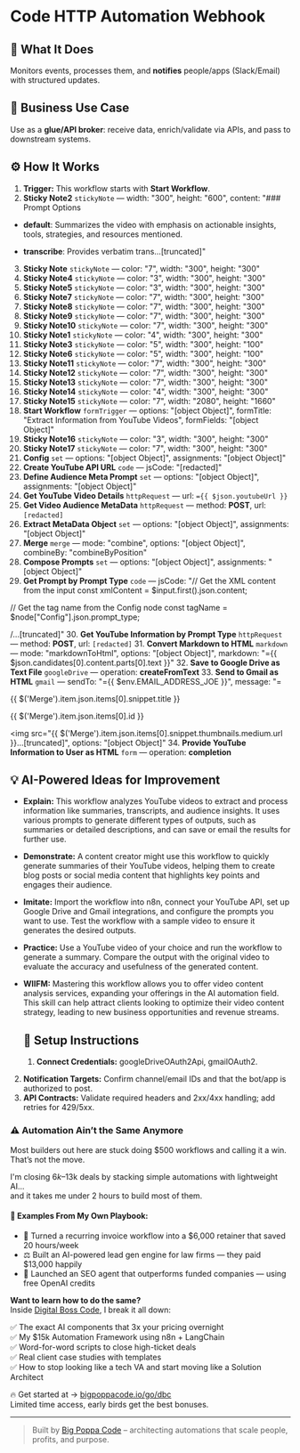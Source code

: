 # Code HTTP Automation Webhook
  ## 🚀 What It Does
  Monitors events, processes them, and **notifies** people/apps (Slack/Email) with structured updates.
  
  ## 💼 Business Use Case
  Use as a **glue/API broker**: receive data, enrich/validate via APIs, and pass to downstream systems.
  
  ## ⚙️ How It Works
  1. **Trigger:** This workflow starts with **Start Workflow**.
  2. **Sticky Note2** `stickyNote` — width: "300", height: "600", content: "### Prompt Options

- **default**: Summarizes the video with emphasis on actionable insights, tools, strategies, and resources mentioned.

- **transcribe**: Provides verbatim trans…[truncated]"
3. **Sticky Note** `stickyNote` — color: "7", width: "300", height: "300"
4. **Sticky Note4** `stickyNote` — color: "3", width: "300", height: "300"
5. **Sticky Note5** `stickyNote` — color: "3", width: "300", height: "300"
6. **Sticky Note7** `stickyNote` — color: "7", width: "300", height: "300"
7. **Sticky Note8** `stickyNote` — color: "7", width: "300", height: "300"
8. **Sticky Note9** `stickyNote` — color: "7", width: "300", height: "300"
9. **Sticky Note10** `stickyNote` — color: "7", width: "300", height: "300"
10. **Sticky Note1** `stickyNote` — color: "4", width: "300", height: "300"
11. **Sticky Note3** `stickyNote` — color: "5", width: "300", height: "100"
12. **Sticky Note6** `stickyNote` — color: "5", width: "300", height: "100"
13. **Sticky Note11** `stickyNote` — color: "7", width: "300", height: "300"
14. **Sticky Note12** `stickyNote` — color: "7", width: "300", height: "300"
15. **Sticky Note13** `stickyNote` — color: "7", width: "300", height: "300"
16. **Sticky Note14** `stickyNote` — color: "4", width: "300", height: "300"
17. **Sticky Note15** `stickyNote` — color: "7", width: "2080", height: "1660"
18. **Start Workflow** `formTrigger` — options: "[object Object]", formTitle: "Extract Information from YouTube Videos", formFields: "[object Object]"
19. **Sticky Note16** `stickyNote` — color: "3", width: "300", height: "300"
20. **Sticky Note17** `stickyNote` — color: "7", width: "300", height: "300"
21. **Config** `set` — options: "[object Object]", assignments: "[object Object]"
22. **Create YouTube API URL** `code` — jsCode: "[redacted]"
23. **Define Audience Meta Prompt** `set` — options: "[object Object]", assignments: "[object Object]"
24. **Get YouTube Video Details** `httpRequest` — url: `={{ $json.youtubeUrl }}`
25. **Get Video Audience MetaData** `httpRequest` — method: **POST**, url: `[redacted]`
26. **Extract MetaData Object** `set` — options: "[object Object]", assignments: "[object Object]"
27. **Merge** `merge` — mode: "combine", options: "[object Object]", combineBy: "combineByPosition"
28. **Compose Prompts** `set` — options: "[object Object]", assignments: "[object Object]"
29. **Get Prompt by Prompt Type** `code` — jsCode: "// Get the XML content from the input
const xmlContent = $input.first().json.content;

// Get the tag name from the Config node
const tagName = $node["Config"].json.prompt_type;

/…[truncated]"
30. **Get YouTube Information by Prompt Type** `httpRequest` — method: **POST**, url: `[redacted]`
31. **Convert Markdown to HTML** `markdown` — mode: "markdownToHtml", options: "[object Object]", markdown: "={{ $json.candidates[0].content.parts[0].text }}"
32. **Save to Google Drive as Text File** `googleDrive` — operation: **createFromText**
33. **Send to Gmail as HTML** `gmail` — sendTo: "={{ $env.EMAIL_ADDRESS_JOE }}", message: "=<p>{{ $('Merge').item.json.items[0].snippet.title }}</p>
<p>{{ $('Merge').item.json.items[0].id }}</p>

<img src="{{ $('Merge').item.json.items[0].snippet.thumbnails.medium.url }}…[truncated]", options: "[object Object]"
34. **Provide YouTube Information to User as HTML** `form` — operation: **completion**
  
  ## 💡 AI-Powered Ideas for Improvement
  - **Explain:** This workflow analyzes YouTube videos to extract and process information like summaries, transcripts, and audience insights. It uses various prompts to generate different types of outputs, such as summaries or detailed descriptions, and can save or email the results for further use.
  
- **Demonstrate:** A content creator might use this workflow to quickly generate summaries of their YouTube videos, helping them to create blog posts or social media content that highlights key points and engages their audience.

- **Imitate:** Import the workflow into n8n, connect your YouTube API, set up Google Drive and Gmail integrations, and configure the prompts you want to use. Test the workflow with a sample video to ensure it generates the desired outputs.

- **Practice:** Use a YouTube video of your choice and run the workflow to generate a summary. Compare the output with the original video to evaluate the accuracy and usefulness of the generated content.

- **WIIFM:** Mastering this workflow allows you to offer video content analysis services, expanding your offerings in the AI automation field. This skill can help attract clients looking to optimize their video content strategy, leading to new business opportunities and revenue streams.
  
  ## 🔧 Setup Instructions
  1. **Connect Credentials:** googleDriveOAuth2Api, gmailOAuth2.
2. **Notification Targets:** Confirm channel/email IDs and that the bot/app is authorized to post.
3. **API Contracts:** Validate required headers and 2xx/4xx handling; add retries for 429/5xx.
  
### ⚠️ Automation Ain’t the Same Anymore

Most builders out here are stuck doing $500 workflows and calling it a win.  
That’s not the move.  

I'm closing $6k–$13k deals by stacking simple automations with lightweight AI...  
and it takes me under 2 hours to build most of them.

#### 🧠 Examples From My Own Playbook:
- 🔁 Turned a recurring invoice workflow into a $6,000 retainer that saved 20 hours/week  
- ⚖️ Built an AI-powered lead gen engine for law firms — they paid $13,000 happily  
- 🚀 Launched an SEO agent that outperforms funded companies — using free OpenAI credits  

**Want to learn how to do the same?**  
Inside [Digital Boss Code](https://bigpoppacode.io/go/dbc), I break it all down:

✅ The exact AI components that 3x your pricing overnight  
✅ My $15k Automation Framework using n8n + LangChain  
✅ Word-for-word scripts to close high-ticket deals  
✅ Real client case studies with templates  
✅ How to stop looking like a tech VA and start moving like a Solution Architect  

🔥 Get started at → [bigpoppacode.io/go/dbc](https://bigpoppacode.io/go/dbc)  
Limited time access, early birds get the best bonuses.

---
> Built by [Big Poppa Code](https://bigpoppacode.io) – architecting automations that scale people, profits, and purpose.
  